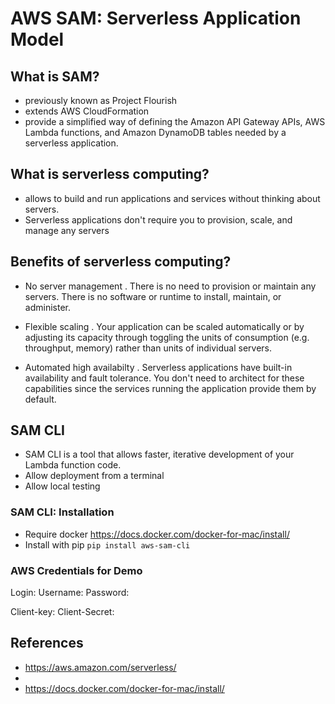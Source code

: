 # AWS SAM: Serverless Application Model

## What is SAM?
 - previously known as Project Flourish
 - extends AWS CloudFormation 
 - provide a simplified way of defining the Amazon API Gateway APIs, AWS Lambda functions, and Amazon DynamoDB tables needed by a serverless application.

## What is serverless computing?

 - allows to build and run applications and services without thinking about servers.
 - Serverless applications don't require you to provision, scale, and manage any servers

## Benefits of serverless computing?

 - No server management
	. There is no need to provision or maintain any servers. There is no software or runtime to install, maintain, or administer. 

 - Flexible scaling
	. Your application can be scaled automatically or by adjusting its capacity through toggling the units of consumption (e.g. throughput, memory) rather than units of individual servers.

 - Automated high availabilty
	. Serverless applications have built-in availability and fault tolerance. You don't need to architect for these capabilities since the services running the application provide them by default.


## SAM CLI
 - SAM CLI is a tool that allows faster, iterative development of your Lambda function code. 
 - Allow deployment from a terminal
 - Allow local testing 

### SAM CLI: Installation

- Require docker
	https://docs.docker.com/docker-for-mac/install/
- Install with pip
	```pip install aws-sam-cli```

### AWS Credentials for Demo

Login: 
Username:
Password: 

Client-key: 
Client-Secret: 


## References

 - https://aws.amazon.com/serverless/
 - 
 - https://docs.docker.com/docker-for-mac/install/
